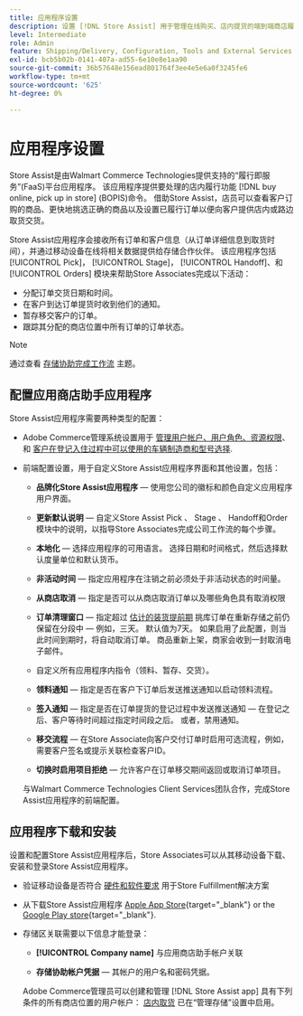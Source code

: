 ```yaml
---
title: 应用程序设置
description: 设置 [!DNL Store Assist] 用于管理在线购买、店内提货的端到端商店履行工作流程和流程的应用程序。
level: Intermediate
role: Admin
feature: Shipping/Delivery, Configuration, Tools and External Services
exl-id: bcb5b02b-0141-407a-ad55-6e10e8e1aa90
source-git-commit: 36b57648e156ead801764f3ee4e5e6a0f3245fe6
workflow-type: tm+mt
source-wordcount: '625'
ht-degree: 0%

---
```


# 应用程序设置

Store Assist是由Walmart Commerce Technologies提供支持的“履行即服务”(FaaS)平台应用程序。 该应用程序提供要处理的店内履行功能 [!DNL buy online, pick up in store] (BOPIS)命令。 借助Store Assist，店员可以查看客户订购的商品、更快地挑选正确的商品以及设置已履行订单以便向客户提供店内或路边取货交货。

Store Assist应用程序会接收所有订单和客户信息（从订单详细信息到取货时间），并通过移动设备在线将相关数据提供给存储合作伙伴。 该应用程序包括 [!UICONTROL Pick]， [!UICONTROL Stage]， [!UICONTROL Handoff]、和 [!UICONTROL Orders] 模块来帮助Store Associates完成以下活动：

- 分配订单交货日期和时间。
- 在客户到达订单提货时收到他们的通知。
- 暂存移交客户的订单。
- 跟踪其分配的商店位置中所有订单的订单状态。

>[!NOTE]
>
>通过查看 [存储协助完成工作流](store-assist-modules.md) 主题。

## 配置应用商店助手应用程序

Store Assist应用程序需要两种类型的配置：

- Adobe Commerce管理系统设置用于 [管理用户帐户、用户角色、资源权限](user-setup.md)、和 [客户在登记入住过程中可以使用的车辆制造商和型号选择](check-in-experience-setup.md).

- 前端配置设置，用于自定义Store Assist应用程序界面和其他设置，包括：

   - **品牌化Store Assist应用程序** — 使用您公司的徽标和颜色自定义应用程序用户界面。

   - **更新默认说明** — 自定义Store Assist Pick 、 Stage 、 Handoff和Order模块中的说明，以指导Store Associates完成公司工作流的每个步骤。

   - **本地化** — 选择应用程序的可用语言。 选择日期和时间格式，然后选择默认度量单位和默认货币。

   - **非活动时间** — 指定应用程序在注销之前必须处于非活动状态的时间量。

   - **从商店取消** — 指定是否可以从商店取消订单以及哪些角色具有取消权限

   - **订单清理窗口** — 指定超过 [估计的装货提前期](enable-general.md#delivery-method-title-configuration) 挑库订单在重新存储之前仍保留在分段中 — 例如，三天。 默认值为7天。 如果启用了此配置，则当此时间到期时，将自动取消订单。 商品重新上架，商家会收到一封取消电子邮件。

   - 自定义所有应用程序内指令（领料、暂存、交货）。

   - **领料通知** — 指定是否在客户下订单后发送推送通知以启动领料流程。

   - **签入通知** — 指定是否在订单提货的登记过程中发送推送通知 — 在登记之后、客户等待时间超过指定时间段之后。 或者，禁用通知。

   - **移交流程** — 在Store Associate向客户交付订单时启用可选流程，例如，需要客户签名或提示关联检查客户ID。

   - **切换时启用项目拒绝** — 允许客户在订单移交期间返回或取消订单项目。

  与Walmart Commerce Technologies Client Services团队合作，完成Store Assist应用程序的前端配置。

## 应用程序下载和安装

设置和配置Store Assist应用程序后，Store Associates可以从其移动设备下载、安装和登录Store Assist应用程序。

- 验证移动设备是否符合 [硬件和软件要求](solution-requirements.md#store-assist-app-requirements) 用于Store Fulfillment解决方案

- 从下载Store Assist应用程序 [Apple App Store](https://apps.apple.com/us/app/store-assist-by-walmart/id1609281539){target="_blank"} or the [Google Play store](https://play.google.com/store/apps/details?id=com.walmart.faas.storeassist){target="_blank"}.

- 存储区关联需要以下信息才能登录：

   - **[!UICONTROL Company name]** 与应用商店助手帐户关联

   - **存储协助帐户凭据** — 其帐户的用户名和密码凭据。

  Adobe Commerce管理员可以创建和管理 [!DNL Store Assist app] 具有下列条件的所有商店位置的用户帐户： [店内取货](merchant-store-configuration.md#pickup-location-configuration) 已在“管理存储”设置中启用。
